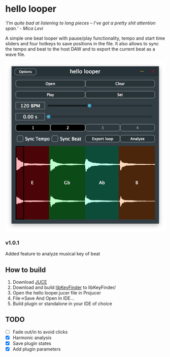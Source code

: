 # hello looper

*‘I’m quite bad at listening to long pieces – I’ve got a pretty shit attention span.‘ - Mica Levi*

A simple one beat looper with pause/play functionality, tempo and start time sliders and four hotkeys to save positions in the file. It also allows to sync the tempo and beat to the host DAW and to export the current beat as a wave file.

![hello looper v1.0.2](Img/hello_looper_1.0.2.png?raw=true "hello looper v1.0.2")

### v1.0.1

Added feature to analyze musical key of beat

## How to build

1. Download [JUCE](https://juce.com/get-juce)
1. Download and build [libKeyFinder](https://github.com/ibsh/libKeyFinder) to libKeyFinder/
2. Open the hello looper.jucer file in Projucer
3. File->Save And Open In IDE...
4. Build plugin or standalone in your IDE of choice

## TODO
- [ ] Fade out/in to avoid clicks
- [x] Harmonic analysis
- [x] Save plugin states
- [x] Add plugin parameters
